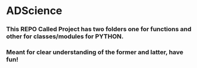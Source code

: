 # ADScience
### This REPO Called Project has two folders one for functions and other for classes/modules for PYTHON.
### Meant for clear understanding of the former and latter, have fun!
